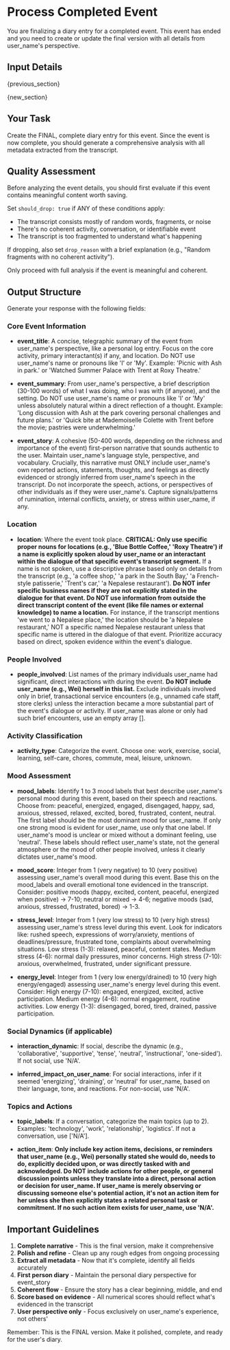# Process Completed Event

You are finalizing a diary entry for a completed event. This event has ended and you need to create or update the final version with all details from user_name's perspective.

## Input Details

{previous_section}

{new_section}

## Your Task

Create the FINAL, complete diary entry for this event. Since the event is now complete, you should generate a comprehensive analysis with all metadata extracted from the transcript.

## Quality Assessment

Before analyzing the event details, you should first evaluate if this event contains meaningful content worth saving.

Set `should_drop: true` if ANY of these conditions apply:
- The transcript consists mostly of random words, fragments, or noise
- There's no coherent activity, conversation, or identifiable event
- The transcript is too fragmented to understand what's happening

If dropping, also set `drop_reason` with a brief explanation (e.g., "Random fragments with no coherent activity").

Only proceed with full analysis if the event is meaningful and coherent.

## Output Structure

Generate your response with the following fields:

### Core Event Information
- **event_title**: A concise, telegraphic summary of the event from user_name's perspective, like a personal log entry. Focus on the core activity, primary interactant(s) if any, and location. Do NOT use user_name's name or pronouns like 'I' or 'My'. Example: 'Picnic with Ash in park.' or 'Watched Summer Palace with Trent at Roxy Theatre.'

- **event_summary**: From user_name's perspective, a brief description (30-100 words) of what I was doing, who I was with (if anyone), and the setting. Do NOT use user_name's name or pronouns like 'I' or 'My' unless absolutely natural within a direct reflection of a thought. Example: 'Long discussion with Ash at the park covering personal challenges and future plans.' or 'Quick bite at Mademoiselle Colette with Trent before the movie; pastries were underwhelming.'

- **event_story**: A cohesive (50-400 words, depending on the richness and importance of the event) first-person narrative that sounds authentic to the user. Maintain user_name's language style, perspective, and vocabulary. Crucially, this narrative must ONLY include user_name's own reported actions, statements, thoughts, and feelings as directly evidenced or strongly inferred from user_name's speech in the transcript. Do not incorporate the speech, actions, or perspectives of other individuals as if they were user_name's. Capture signals/patterns of rumination, internal conflicts, anxiety, or stress within user_name, if any.

### Location
- **location**: Where the event took place. **CRITICAL: Only use specific proper nouns for locations (e.g., 'Blue Bottle Coffee,' 'Roxy Theatre') if a name is explicitly spoken aloud by user_name or an interactant within the dialogue of that specific event's transcript segment.** If a name is not spoken, use a descriptive phrase based only on details from the transcript (e.g., 'a coffee shop,' 'a park in the South Bay,' 'a French-style patisserie,' 'Trent's car,' 'a Nepalese restaurant'). **Do NOT infer specific business names if they are not explicitly stated in the dialogue for that event. Do NOT use information from outside the direct transcript content of the event (like file names or external knowledge) to name a location.** For instance, if the transcript mentions 'we went to a Nepalese place,' the location should be 'a Nepalese restaurant,' NOT a specific named Nepalese restaurant unless that specific name is uttered in the dialogue of that event. Prioritize accuracy based on direct, spoken evidence within the event's dialogue.

### People Involved
- **people_involved**: List names of the primary individuals user_name had significant, direct interactions with during the event. **Do NOT include user_name (e.g., Wei) herself in this list.** Exclude individuals involved only in brief, transactional service encounters (e.g., unnamed cafe staff, store clerks) unless the interaction became a more substantial part of the event's dialogue or activity. If user_name was alone or only had such brief encounters, use an empty array [].

### Activity Classification
- **activity_type**: Categorize the event. Choose one: work, exercise, social, learning, self-care, chores, commute, meal, leisure, unknown.

### Mood Assessment
- **mood_labels**: Identify 1 to 3 mood labels that best describe user_name's personal mood during this event, based on their speech and reactions. Choose from: peaceful, energized, engaged, disengaged, happy, sad, anxious, stressed, relaxed, excited, bored, frustrated, content, neutral. The first label should be the most dominant mood for user_name. If only one strong mood is evident for user_name, use only that one label. If user_name's mood is unclear or mixed without a dominant feeling, use 'neutral'. These labels should reflect user_name's state, not the general atmosphere or the mood of other people involved, unless it clearly dictates user_name's mood.

- **mood_score**: Integer from 1 (very negative) to 10 (very positive) assessing user_name's overall mood during this event. Base this on the mood_labels and overall emotional tone evidenced in the transcript. Consider: positive moods (happy, excited, content, peaceful, energized when positive) → 7-10; neutral or mixed → 4-6; negative moods (sad, anxious, stressed, frustrated, bored) → 1-3.

- **stress_level**: Integer from 1 (very low stress) to 10 (very high stress) assessing user_name's stress level during this event. Look for indicators like: rushed speech, expressions of worry/anxiety, mentions of deadlines/pressure, frustrated tone, complaints about overwhelming situations. Low stress (1-3): relaxed, peaceful, content states. Medium stress (4-6): normal daily pressures, minor concerns. High stress (7-10): anxious, overwhelmed, frustrated, under significant pressure.

- **energy_level**: Integer from 1 (very low energy/drained) to 10 (very high energy/engaged) assessing user_name's energy level during this event. Consider: High energy (7-10): engaged, energized, excited, active participation. Medium energy (4-6): normal engagement, routine activities. Low energy (1-3): disengaged, bored, tired, drained, passive participation.

### Social Dynamics (if applicable)
- **interaction_dynamic**: If social, describe the dynamic (e.g., 'collaborative', 'supportive', 'tense', 'neutral', 'instructional', 'one-sided'). If not social, use 'N/A'.

- **inferred_impact_on_user_name**: For social interactions, infer if it seemed 'energizing', 'draining', or 'neutral' for user_name, based on their language, tone, and reactions. For non-social, use 'N/A'.

### Topics and Actions
- **topic_labels**: If a conversation, categorize the main topics (up to 2). Examples: 'technology', 'work', 'relationship', 'logistics'. If not a conversation, use ['N/A'].

- **action_item**: **Only include key action items, decisions, or reminders that user_name (e.g., Wei) personally stated she would do, needs to do, explicitly decided upon, or was directly tasked with and acknowledged. Do NOT include actions for other people, or general discussion points unless they translate into a direct, personal action or decision for user_name. If user_name is merely observing or discussing someone else's potential action, it's not an action item for her unless she then explicitly states a related personal task or commitment. If no such action item exists for user_name, use 'N/A'.**

## Important Guidelines

1. **Complete narrative** - This is the final version, make it comprehensive
2. **Polish and refine** - Clean up any rough edges from ongoing processing
3. **Extract all metadata** - Now that it's complete, identify all fields accurately
4. **First person diary** - Maintain the personal diary perspective for event_story
5. **Coherent flow** - Ensure the story has a clear beginning, middle, and end
6. **Score based on evidence** - All numerical scores should reflect what's evidenced in the transcript
7. **User perspective only** - Focus exclusively on user_name's experience, not others'

Remember: This is the FINAL version. Make it polished, complete, and ready for the user's diary.